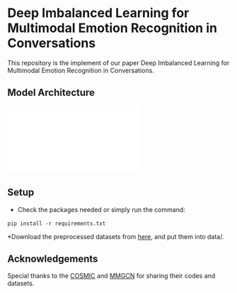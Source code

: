 # Deep Imbalanced Learning for Multimodal Emotion Recognition in Conversations
This repository is the implement of our paper Deep Imbalanced Learning for Multimodal Emotion Recognition in Conversations.
## Model Architecture
![image](./特征融合+数据不平衡.pdf)

## Setup
* Check the packages needed or simply run the command:
```
pip install -r requirements.txt
```
*Download the preprocessed datasets from [here](https://drive.google.com/drive/folders/1J1mvbqQmVodNBzbiOIxRiWOtkP6qqP-K), and put them into data/.
## Acknowledgements
Special thanks to the [COSMIC](https://github.com/declare-lab/conv-emotion) and [MMGCN](https://github.com/hujingwen6666/MMGCN) for sharing their codes and datasets.

